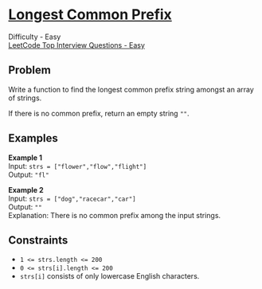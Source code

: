 # [Longest Common Prefix](https://leetcode.com/problems/longest-common-prefix/description/)

Difficulty - Easy  
[LeetCode Top Interview Questions - Easy](https://leetcode.com/explore/featured/card/top-interview-questions-easy/)

## Problem

Write a function to find the longest common prefix string amongst an array of strings.

If there is no common prefix, return an empty string `""`.

## Examples

**Example 1**  
Input: `strs = ["flower","flow","flight"]`  
Output: `"fl"`

**Example 2**  
Input: `strs = ["dog","racecar","car"]`  
Output: `""`  
Explanation: There is no common prefix among the input strings.

## Constraints

- <code>1 <= strs.length <= 200</code>
- <code>0 <= strs[i].length <= 200</code>
- `strs[i]` consists of only lowercase English characters.

